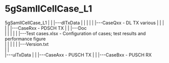 # 5gSamllCellCase_L1

5gSamllCellCase_L1
    |
    |
    |---dlTxData
    |   |
    |   |
    |   |---CaseQxx - DL TX various
    |   |
    |   |
    |   |---CaseRxx - PDSCH TX
    |
    |
    |---Doc        
    |   |
    |   |
    |   |---Test cases.xlsx - Configuration of cases; test results and performance figure    
    |   |
    |   |
    |   |---Version.txt                
    |
    |    
    |---ulTxData
        |
        |
        |---CaseAxx - PUSCH TX
        |
        |
        |---CaseBxx - PUSCH RX